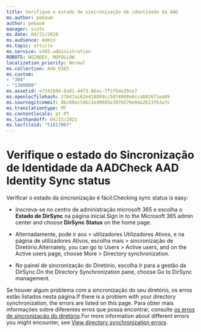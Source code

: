 ```yaml
---
title: Verifique o estado de sincronização de identidade da AAD
ms.author: pebaum
author: pebaum
manager: scotv
ms.date: 04/21/2020
ms.audience: Admin
ms.topic: article
ms.service: o365-administration
ROBOTS: NOINDEX, NOFOLLOW
localization_priority: Normal
ms.collection: Adm_O365
ms.custom:
- "304"
- "1300008"
ms.assetid: e7242604-6a81-44f3-86ac-7f1f5da29ce7
ms.openlocfilehash: 27847ac62e418869cc5074808e6ccab02671ea05
ms.sourcegitcommit: 8bc60ec34bc1e40685e3976576e04a2623f63a7c
ms.translationtype: MT
ms.contentlocale: pt-PT
ms.lasthandoff: 04/15/2021
ms.locfileid: "51817867"
---
```

# <a name="check-aad-identity-sync-status"></a><span data-ttu-id="1a004-102">Verifique o estado do Sincronização de Identidade da AAD</span><span class="sxs-lookup"><span data-stu-id="1a004-102">Check AAD Identity Sync status</span></span>

<span data-ttu-id="1a004-103">Verificar o estado da sincronização é fácil:</span><span class="sxs-lookup"><span data-stu-id="1a004-103">Checking sync status is easy:</span></span>
  
- <span data-ttu-id="1a004-104">Inscreva-se no centro de administração microsoft 365 e escolha o **Estado de DirSync** na página inicial.</span><span class="sxs-lookup"><span data-stu-id="1a004-104">Sign in to the Microsoft 365 admin center and choose **DirSync Status** on the home page.</span></span>

- <span data-ttu-id="1a004-105">Alternadamente, pode ir aos \> utilizadores Utilizadores Ativos, e na página de utilizadores Ativos, escolha mais \> sincronização de Diretório.</span><span class="sxs-lookup"><span data-stu-id="1a004-105">Alternately, you can go to Users \> Active users, and on the Active users page, choose More \> Directory synchronization.</span></span>

- <span data-ttu-id="1a004-106">No painel de sincronização do Diretório, escolha Ir para a gestão da DirSync.</span><span class="sxs-lookup"><span data-stu-id="1a004-106">On the Directory Synchronization pane, choose Go to DirSync management.</span></span>

<span data-ttu-id="1a004-107">Se houver algum problema com a sincronização do seu diretório, os erros estão listados nesta página.</span><span class="sxs-lookup"><span data-stu-id="1a004-107">If there is a problem with your directory synchronization, the errors are listed on this page.</span></span> <span data-ttu-id="1a004-108">Para obter mais informações sobre diferentes erros que possa encontrar, consulte [os erros de sincronização do diretório](https://docs.microsoft.com//office365/enterprise/identify-directory-synchronization-errors).</span><span class="sxs-lookup"><span data-stu-id="1a004-108">For more information about different errors you might encounter, see [View directory synchronization errors](https://docs.microsoft.com//office365/enterprise/identify-directory-synchronization-errors).</span></span>
  